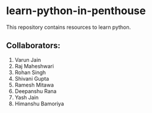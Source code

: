 # learn-python-in-penthouse
This repository contains resources to learn python. 

## Collaborators: 
1. Varun Jain
2. Raj Maheshwari
3. Rohan Singh
4. Shivani Gupta
5. Ramesh Mitawa
6. Deepanshu Rana
7. Yash Jain
8. Himanshu Bamoriya
